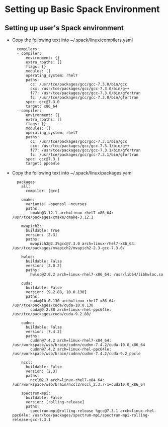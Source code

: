 # Setting up Basic Spack Environment

## Setting up user's Spack environment

+ Copy the following text into ~/.spack/linux/compilers.yaml

        compilers:
        - compiler:
            environment: {}
            extra_rpaths: []
            flags: {}
            modules: []
            operating_system: rhel7
            paths:
              cc: /usr/tce/packages/gcc/gcc-7.3.0/bin/gcc
              cxx: /usr/tce/packages/gcc/gcc-7.3.0/bin/g++
              f77: /usr/tce/packages/gcc/gcc-7.3.0/bin/gfortran
              fc: /usr/tce/packages/gcc/gcc-7.3.0/bin/gfortran
            spec: gcc@7.3.0
            target: x86_64
        - compiler:
            environment: {}
            extra_rpaths: []
            flags: {}
            modules: []
            operating_system: rhel7
            paths:
              cc: /usr/tce/packages/gcc/gcc-7.3.1/bin/gcc
              cxx: /usr/tce/packages/gcc/gcc-7.3.1/bin/g++
              f77: /usr/tce/packages/gcc/gcc-7.3.1/bin/gfortran
              fc: /usr/tce/packages/gcc/gcc-7.3.1/bin/gfortran
            spec: gcc@7.3.1
            target: ppc64le

+ Copy the following text into ~/.spack/linux/packages.yaml

        packages:
          all:
            compiler: [gcc]

          cmake:
            variants: ~openssl ~ncurses
            paths:
              cmake@3.12.1 arch=linux-rhel7-x86_64:  /usr/tce/packages/cmake/cmake-3.12.1

          mvapich2:
            buildable: True
            version: [2.3]
            paths:
              mvapich2@2.3%gcc@7.3.0 arch=linux-rhel7-x86_64: /usr/tce/packages/mvapich2/mvapich2-2.3-gcc-7.3.0/

          hwloc:
            buildable: False
            version: [2.0.2]
            paths:
              hwloc@2.0.2 arch=linux-rhel7-x86_64: /usr/lib64/libhwloc.so

          cuda:
            buildable: False
            version: [9.2.88, 10.0.130]
            paths:
              cuda@10.0.130 arch=linux-rhel7-x86_64: /usr/tce/packages/cuda/cuda-10.0.130
              cuda@9.2.88 arch=linux-rhel-ppc64le: /usr/tce/packages/cuda/cuda-9.2.88/

          cudnn:
            buildable: False
            version: [7.4.2]
            paths:
              cudnn@7.4.2 arch=linux-rhel7-x84_64: /usr/workspace/wsb/brain/cudnn/cudnn-7.4.2/cuda-10.0_x86_64
              cudnn@7.4.2 arch=linux-rhel-ppc64le: /usr/workspace/wsb/brain/cudnn/cudnn-7.4.2/cuda-9.2_ppcle

          nccl:
            buildable: False
            version: [2.3]
            paths:
              nccl@2.3 arch=linux-rhel7-x84_64: /usr/workspace/wsb/brain/nccl2/nccl_2.3.7-1+cuda10.0_x86_64

          spectrum-mpi:
            buildable: False
            version: [rolling-release]
            paths:
              spectrum-mpi@rolling-release %gcc@7.3.1 arch=linux-rhel-ppc64le: /usr/tce/packages/spectrum-mpi/spectrum-mpi-rolling-release-gcc-7.3.1
